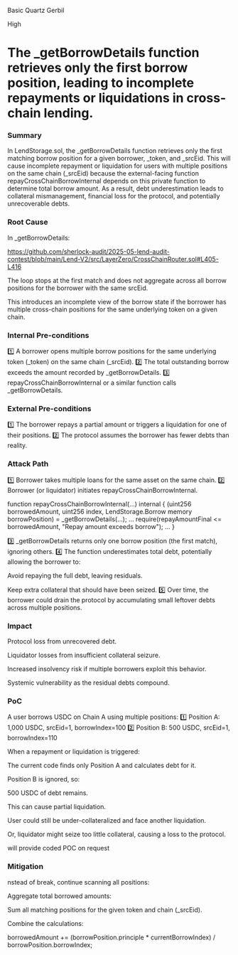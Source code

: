 Basic Quartz Gerbil

High

# The _getBorrowDetails function retrieves only the first borrow position, leading to incomplete repayments or liquidations in cross-chain lending.

### Summary

In LendStorage.sol, the _getBorrowDetails function retrieves only the first matching borrow position for a given borrower, _token, and _srcEid. This will cause incomplete repayment or liquidation for users with multiple positions on the same chain (_srcEid) because the external-facing function repayCrossChainBorrowInternal depends on this private function to determine total borrow amount. As a result, debt underestimation leads to collateral mismanagement, financial loss for the protocol, and potentially unrecoverable debts.

### Root Cause

In _getBorrowDetails:

https://github.com/sherlock-audit/2025-05-lend-audit-contest/blob/main/Lend-V2/src/LayerZero/CrossChainRouter.sol#L405-L416

The loop stops at the first match and does not aggregate across all borrow positions for the borrower with the same srcEid.

This introduces an incomplete view of the borrow state if the borrower has multiple cross-chain positions for the same underlying token on a given chain.

### Internal Pre-conditions

1️⃣ A borrower opens multiple borrow positions for the same underlying token (_token) on the same chain (_srcEid).
2️⃣ The total outstanding borrow exceeds the amount recorded by _getBorrowDetails.
3️⃣ repayCrossChainBorrowInternal or a similar function calls _getBorrowDetails.

### External Pre-conditions

1️⃣ The borrower repays a partial amount or triggers a liquidation for one of their positions.
2️⃣ The protocol assumes the borrower has fewer debts than reality.

### Attack Path

1️⃣ Borrower takes multiple loans for the same asset on the same chain.
2️⃣ Borrower (or liquidator) initiates repayCrossChainBorrowInternal.

function repayCrossChainBorrowInternal(...) internal {
    (uint256 borrowedAmount, uint256 index, LendStorage.Borrow memory borrowPosition) = _getBorrowDetails(...);
    ...
    require(repayAmountFinal <= borrowedAmount, "Repay amount exceeds borrow");
    ...
}

3️⃣ _getBorrowDetails returns only one borrow position (the first match), ignoring others.
4️⃣ The function underestimates total debt, potentially allowing the borrower to:

Avoid repaying the full debt, leaving residuals.

Keep extra collateral that should have been seized.
5️⃣ Over time, the borrower could drain the protocol by accumulating small leftover debts across multiple positions.



### Impact

Protocol loss from unrecovered debt.

Liquidator losses from insufficient collateral seizure.

Increased insolvency risk if multiple borrowers exploit this behavior.

Systemic vulnerability as the residual debts compound.

### PoC

A user borrows USDC on Chain A using multiple positions:
1️⃣ Position A: 1,000 USDC, srcEid=1, borrowIndex=100
2️⃣ Position B: 500 USDC, srcEid=1, borrowIndex=110

When a repayment or liquidation is triggered:

The current code finds only Position A and calculates debt for it.

Position B is ignored, so:

500 USDC of debt remains.

This can cause partial liquidation.

User could still be under-collateralized and face another liquidation.

Or, liquidator might seize too little collateral, causing a loss to the protocol.



will provide coded POC on request

### Mitigation

nstead of break, continue scanning all positions:

Aggregate total borrowed amounts:

Sum all matching positions for the given token and chain (_srcEid).

Combine the calculations:

borrowedAmount += (borrowPosition.principle * currentBorrowIndex) / borrowPosition.borrowIndex;